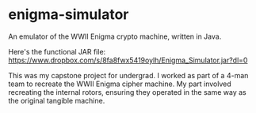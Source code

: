 # enigma-simulator
An emulator of the WWII Enigma crypto machine, written in Java.

Here's the functional JAR file: https://www.dropbox.com/s/8fa8fwx5419oylh/Enigma_Simulator.jar?dl=0

This was my capstone project for undergrad. I worked as part of a 4-man team to recreate the 
WWII Enigma cipher machine. My part involved recreating the internal rotors, ensuring they operated
in the same way as the original tangible machine. 
